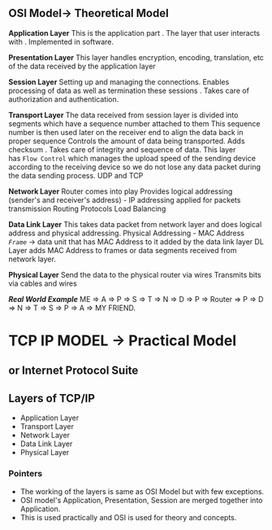 ## OSI Model-> Theoretical Model

**Application Layer**
This is the application part . The layer that user interacts with . Implemented in software.

**Presentation Layer**
This layer handles encryption, encoding, translation, etc of the data received by the application layer

**Session Layer**
Setting up and managing the connections. Enables processing of data as well as termination these sessions . Takes care of authorization and authentication.

**Transport Layer**
The data received from session layer is divided into segments which have a sequence number attached to them
This sequence number is then used later on the receiver end to align the data back in proper sequence
Controls the amount of data being transported.
Adds checksum . Takes care of integrity and sequence of data.
This layer has `Flow Control` which manages the upload speed of the sending device according to the receiving device so we do not lose any data packet during the data sending process.
UDP and TCP

**Network Layer**
Router comes into play
Provides logical addressing (sender's and receiver's address) - IP addressing applied for packets transmission
Routing Protocols
Load Balancing

**Data Link Layer**
This takes data packet from network layer and does logical address and physical addressing.
Physical Addressing - MAC Address
*`Frame`* -> data unit that has MAC Address to it added by the data link layer
DL Layer adds MAC Address to frames or data segments received from network layer.


**Physical Layer**
Send the data to the physical router via wires 
Transmits bits via cables and wires


***Real World Example***
ME => A => P => S => T => N => D => P => Router => P => D => N => T => S => P => A => MY FRIEND.


# TCP IP MODEL -> Practical Model
## or Internet Protocol Suite

## Layers of TCP/IP
- Application Layer
- Transport Layer
- Network Layer
- Data Link Layer
- Physical  Layer
### Pointers
- The working of the layers is same as OSI Model but with few exceptions.
- OSI model's Application, Presentation, Session are merged together into Application.
- This is used practically and OSI is used for theory and concepts.

